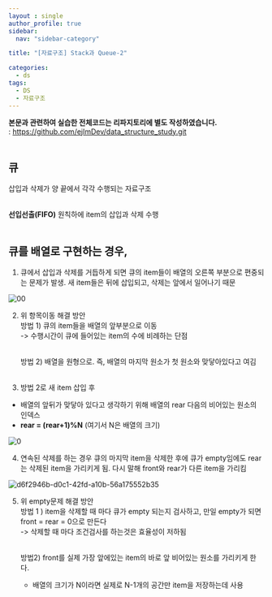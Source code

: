 ```yaml
---
layout : single
author_profile: true
sidebar: 
  nav: "sidebar-category"

title: "[자료구조] Stack과 Queue-2"

categories:
  - ds
tags:
  - DS
  - 자료구조
---
```



**본문과 관련하여 실습한 전체코드는 리파지토리에 별도 작성하였습니다.**<br>
: https://github.com/ejImDev/data_structure_study.git <br><br>

## 큐

삽입과 삭제가 양 끝에서 각각 수행되는 자료구조<br><br>

**선입선출(FIFO)** 원칙하에 item의 삽입과 삭제 수행<br><br>

## 큐를 배열로 구현하는 경우, 

1. 큐에서 삽입과 삭제를 거듭하게 되면 큐의 item들이 배열의 오른쪽 부분으로 편중되는 문제가 발생. 새 item들은 뒤에 삽입되고, 삭제는 앞에서 일어나기 때문<br>

![00](https://user-images.githubusercontent.com/102012107/233803646-135d7a89-78c0-4add-b726-b82d5ef53dd7.JPG)


2. 위 항목이동 해결 방안<br>
	방법 1) 큐의 item들을 배열의 앞부분으로 이동 <br>
	-> 수행시간이 큐에 들어있는 item의 수에 비례하는 단점<br><br>
	
	방법 2) 배열을 원형으로. 즉, 배열의 마지막 원소가 첫 원소와 맞닿아있다고 여김<br><br>

3. 방법 2로 새 item 삽입 후<br>
- 배열의 앞뒤가 맞닿아 있다고 생각하기 위해 배열의 rear 다음의 비어있는 원소의 인덱스<br>
- **rear = (rear+1)%N** (여기서 N은 배열의 크기)<br>

![0](https://user-images.githubusercontent.com/102012107/233803631-025f7750-43b5-4ca2-816b-62730d7da3c8.JPG)

4. 연속된 삭제를 하는 경우 큐의 마지막 item을 삭제한 후에 큐가 empty임에도 rear는 삭제된 item을 가리키게 됨. 다시 말해 front와 rear가 다른 item을 가리킴<br>

![d6f2946b-d0c1-42fd-a10b-56a175552b35](https://user-images.githubusercontent.com/102012107/233803675-aa803f04-c391-4dd9-817d-9b2db7f3f1f5.jpg)


5. 위 empty문제 해결 방안<br>
	방법 1 ) item을 삭제할 때 마다 큐가 empty 되는지 검사하고, 만일 empty가 되면 front = rear = 0으로 만든다<br>
	-> 삭제할 때 마다 조건검사를 하는것은 효율성이 저하됨<br><br>
	
	방법2) front를 실제 가장 앞에있는 item의 바로 앞 비어있는 원소를 가리키게 한다. <br>
	- 배열의 크기가 N이라면 실제로 N-1개의 공간만 item을 저장하는데 사용<br>
	
